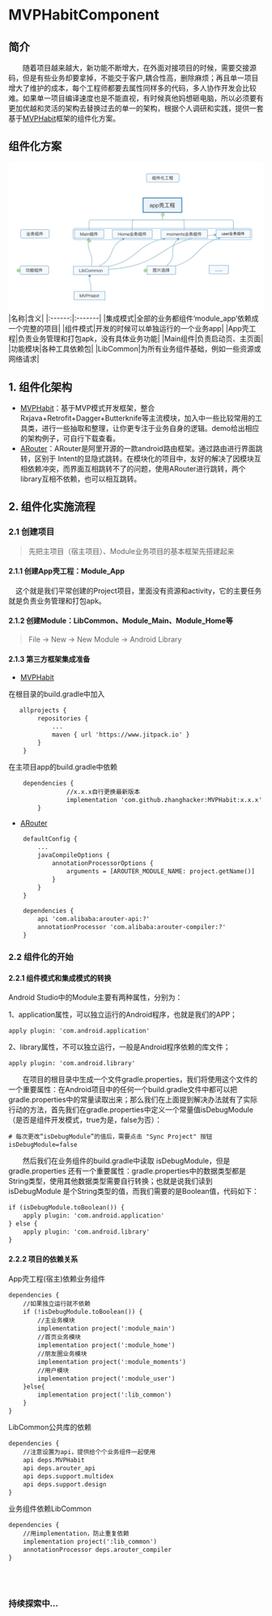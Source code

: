 # MVPHabitComponent
## 简介
&emsp;&emsp;随着项目越来越大，新功能不断增大，在外面对接项目的时候，需要交接源码，但是有些业务却要拿掉，不能交于客户,耦合性高，删除麻烦；再且单一项目增大了维护的成本，每个工程师都要去属性同样多的代码，多人协作开发会比较难。如果单一项目编译速度也是不能直视，有时候真他妈想砸电脑，所以必须要有更加优越和灵活的架构去替换过去的单一的架构，根据个人调研和实践，提供一套基于[MVPHabit](https://github.com/zhanghacker/MVPHabit)框架的组件化方案。

## 组件化方案
![image](https://github.com/zhanghacker/MVPHabitComponent/blob/master/jpg/module_guide.png?raw=true)
|名称|含义|
|:------:|:-------|
|集成模式|全部的业务都组件‘module_app’依赖成一个完整的项目|
|组件模式|开发的时候可以单独运行的一个业务app|
|App壳工程|负责业务管理和打包apk，没有具体业务功能|
|Main组件|负责启动页、主页面|
|功能模块|各种工具依赖包|
|LibCommon|为所有业务组件基础，例如一些资源或网络请求|
</br>

##  1. 组件化架构
* [MVPHabit](https://github.com/zhanghacker/MVPHabit)：基于MVP模式开发框架，整合Rxjava+Retrofit+Dagger+Butterknife等主流模块，加入中一些比较常用的工具类，进行一些抽取和整理，让你更专注于业务自身的逻辑。demo给出相应的架构例子，可自行下载查看。
* [ARouter](https://github.com/alibaba/ARouter)：ARouter是阿里开源的一款android路由框架。通过路由进行界面跳转，区别于 Intent的显隐式跳转。在模块化的项目中，友好的解决了因模块互相依赖冲突，而界面互相跳转不了的问题，使用ARouter进行跳转，两个 library互相不依赖，也可以相互跳转。


##  2. 组件化实施流程
### 2.1 创建项目
>先把主项目（宿主项目）、Module业务项目的基本框架先搭建起来
#### 2.1.1 创建App壳工程：Module_App
&emsp;这个就是我们平常创建的Project项目，里面没有资源和activity，它的主要任务就是负责业务管理和打包apk。
#### 2.1.2 创建Module：LibCommon、Module_Main、Module_Home等
>File -> New -> New Module -> Android Library
#### 2.1.3 第三方框架集成准备
* [MVPHabit](https://github.com/zhanghacker/MVPHabit)

在根目录的build.gradle中加入
```
   allprojects {
        repositories {
            ...
            maven { url 'https://www.jitpack.io' }
        }
    } 
```
在主项目app的build.gradle中依赖
```
    dependencies {
                //x.x.x自行更换最新版本
    	        implementation 'com.github.zhanghacker:MVPHabit:x.x.x'
    	}
```
* [ARouter](https://github.com/alibaba/ARouter)
```
    defaultConfig {
        ...
        javaCompileOptions {
            annotationProcessorOptions {
                arguments = [AROUTER_MODULE_NAME: project.getName()]
            }
        }
    }
```
```
    dependencies {
        api 'com.alibaba:arouter-api:?'
        annotationProcessor 'com.alibaba:arouter-compiler:?'
    }
```
### 2.2 组件化的开始
#### 2.2.1 组件模式和集成模式的转换
Android Studio中的Module主要有两种属性，分别为：

1、application属性，可以独立运行的Android程序，也就是我们的APP；

```
apply plugin: 'com.android.application' 
```
2、library属性，不可以独立运行，一般是Android程序依赖的库文件；
```
apply plugin: 'com.android.library'
```

&emsp;&emsp;在项目的根目录中生成一个文件gradle.properties，我们将使用这个文件的一个重要属性：在Android项目中的任何一个build.gradle文件中都可以把gradle.properties中的常量读取出来；那么我们在上面提到解决办法就有了实际行动的方法，首先我们在gradle.properties中定义一个常量值isDebugModule（是否是组件开发模式，true为是，false为否）：
```
# 每次更改“isDebugModule”的值后，需要点击 "Sync Project" 按钮
isDebugModule=false
```
&emsp;&emsp;然后我们在业务组件的build.gradle中读取 isDebugModule，但是 gradle.properties 还有一个重要属性：gradle.properties中的数据类型都是String类型，使用其他数据类型需要自行转换；也就是说我们读到 isDebugModule 是个String类型的值，而我们需要的是Boolean值，代码如下：
```
if (isDebugModule.toBoolean()) {
    apply plugin: 'com.android.application'
} else {
    apply plugin: 'com.android.library'
}
```

#### 2.2.2 项目的依赖关系
App壳工程(宿主)依赖业务组件
```
dependencies {
    //如果独立运行就不依赖
    if (!isDebugModule.toBoolean()) {
        //主业务模块
        implementation project(':module_main')
        //首页业务模块
        implementation project(':module_home')
        //朋友圈业务模块
        implementation project(':module_moments')
        //用户模块
        implementation project(':module_user')
    }else{
        implementation project(':lib_common')
    }
}
```
LibCommon公共库的依赖
```
dependencies {
    //注意设置为api，提供给个个业务组件一起使用
    api deps.MVPHabit
    api deps.arouter_api
    api deps.support.multidex
    api deps.support.design
}
```
业务组件依赖LibCommon
```
dependencies {
    //用implementation，防止重复依赖
    implementation project(':lib_common')
    annotationProcessor deps.arouter_compiler
}
```
</br>
</br>

### 持续探索中...

